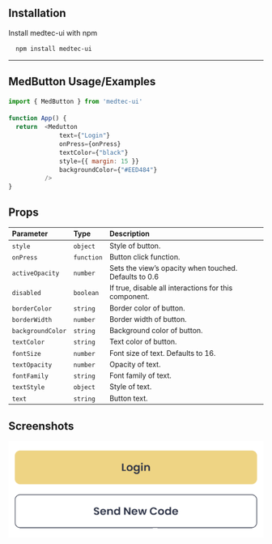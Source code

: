 
## Installation

Install medtec-ui with npm

```bash
  npm install medtec-ui
```
---
## MedButton Usage/Examples

```javascript
import { MedButton } from 'medtec-ui'

function App() {
  return  <Medutton
              text={"Login"}
              onPress={onPress}
              textColor={"black"}
              style={{ margin: 15 }}
              backgroundColor={"#EED484"}
          />
}
```


## Props


| Parameter | Type     | Description                       |
| :-------- | :------- | :-------------------------------- |
| `style`      | `object` | Style of button. |
| `onPress`      | `function` | Button click function. |
| `activeOpacity`      | `number` | Sets the view’s opacity when touched. Defaults to 0.6 |
| `disabled`      | `boolean` | If true, disable all interactions for this component. |
| `borderColor`      | `string` | Border color of button. |
| `borderWidth`      | `number` | Border width of button. |
| `backgroundColor`      | `string` | Background color of button. |
| `textColor`      | `string` | Text color of button. |
| `fontSize`      | `number` |  Font size of text. Defaults to 16. |
| `textOpacity`      | `number` | Opacity of text. |
| `fontFamily`      | `string` | Font family of text. |
| `textStyle`      | `object` | Style of text. |
| `text`      | `string` | Button text. |

## Screenshots

![Button Screenshots](images/buttonImage.png)
